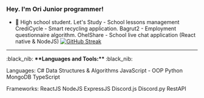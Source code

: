### Hey. I'm Ori Junior programmer!

- 🌱 High school student.
Let's Study - School lessons management
CrediCycle - Smart recycling application.
Bagrut2 - Employment questionnaire algorithm.
OhelShare - School live chat application (React native & NodeJS)
[![GitHub Streak](http://github-readme-streak-stats.herokuapp.com?user=OriCohen05&theme=highcontrast&hide_border=true&date_format=M%20j%5B%2C%20Y%5D)](https://git.io/streak-stats)
<hr/>
<!--[![Top Langs](https://github-readme-stats.vercel.app/api/top-langs/?username=OriCohen05&hide=html,css)](https://github.com/anuraghazra/github-readme-stats)-->
:black_nib:   <b>**Languages and Tools:**  </b>   :black_nib:


Languages:
C# Data Structures & Algorithms
JavaScript - OOP
Python
MongoDB
TypeScript

Frameworks:
ReactJS
NodeJS
ExpressJS
Discord.js
Discord.py
RestAPI


